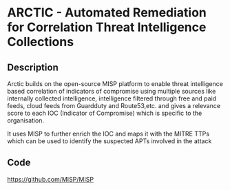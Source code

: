 # ARCTIC - Automated Remediation for Correlation Threat Intelligence Collections

## Description
Arctic builds on the open-source MISP platform to enable threat intelligence based correlation of indicators of compromise using multiple sources like internally collected intelligence, intelligence filtered through free and paid feeds, cloud feeds from Guardduty and Route53,etc. and gives a relevance score to each IOC (Indicator of Compromise) which is specific to the organisation.

It uses MISP to further enrich the IOC and maps it with the MITRE TTPs which can be used to identify the suspected APTs involved in the attack

## Code
https://github.com/MISP/MISP
